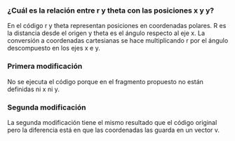 ### ¿Cuál es la relación entre r y theta con las posiciones x y y? 

En el código r y theta representan posiciones en coordenadas polares. R es la distancia desde el origen y theta es el ángulo respecto al eje x. La conversión a 
coordenadas cartesianas se hace multiplicando r por el ángulo descompuesto en los ejes x e y.

### Primera modificación

No se ejecuta el código porque en el fragmento propuesto no están definidas ni x ni y.

### Segunda modificación

La segunda modificación tiene el mismo resultado que el código original pero la diferencia está en que las coordenadas las guarda en un vector v.
